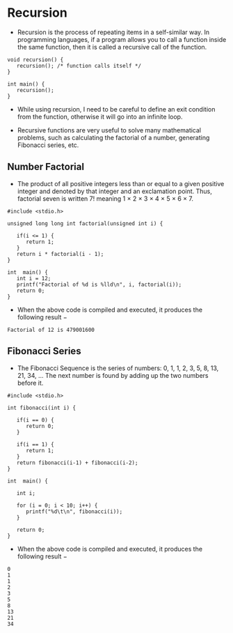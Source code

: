 # Recursion

* Recursion is the process of repeating items in a self-similar way. In programming languages, if a program allows you to call a function inside the same function, then it is called a recursive call of the function.
~~~~
void recursion() {
   recursion(); /* function calls itself */
}

int main() {
   recursion();
}
~~~~

* While using recursion, I need to be careful to define an exit condition from the function, otherwise it will go into an infinite loop.

* Recursive functions are very useful to solve many mathematical problems, such as calculating the factorial of a number, generating Fibonacci series, etc.

## Number Factorial

* The product of all positive integers less than or equal to a given positive integer and denoted by that integer and an exclamation point. Thus, factorial seven is written 7! meaning 1 × 2 × 3 × 4 × 5 × 6 × 7.
~~~~
#include <stdio.h>

unsigned long long int factorial(unsigned int i) {

   if(i <= 1) {
      return 1;
   }
   return i * factorial(i - 1);
}

int  main() {
   int i = 12;
   printf("Factorial of %d is %lld\n", i, factorial(i));
   return 0;
}
~~~~

* When the above code is compiled and executed, it produces the following result −
~~~~
Factorial of 12 is 479001600
~~~~

## Fibonacci Series

* The Fibonacci Sequence is the series of numbers: 0, 1, 1, 2, 3, 5, 8, 13, 21, 34, ... The next number is found by adding up the two numbers before it.
~~~~
#include <stdio.h>

int fibonacci(int i) {

   if(i == 0) {
      return 0;
   }
	
   if(i == 1) {
      return 1;
   }
   return fibonacci(i-1) + fibonacci(i-2);
}

int  main() {

   int i;
	
   for (i = 0; i < 10; i++) {
      printf("%d\t\n", fibonacci(i));
   }
	
   return 0;
}
~~~~

* When the above code is compiled and executed, it produces the following result −
~~~~
0	
1	
1	
2	
3	
5	
8	
13	
21	
34
~~~~
